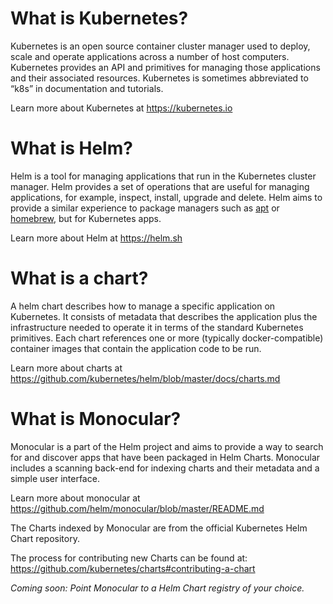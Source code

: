 # What is Kubernetes?

Kubernetes is an open source container cluster manager used to deploy, scale and operate applications across a number of host 
computers. Kubernetes provides an API and primitives for managing those applications and their associated resources. Kubernetes
is sometimes abbreviated to “k8s” in documentation and tutorials.

Learn more about Kubernetes at https://kubernetes.io

# What is Helm?

Helm is a tool for managing applications that run in the Kubernetes cluster manager. Helm provides a set of operations that are 
useful for managing applications, for example, inspect, install, upgrade and delete. Helm aims to provide a similar experience to 
package managers such as [apt](https://wiki.debian.org/Apt) or [homebrew](https://brew.sh/), but for Kubernetes apps.

Learn more about Helm at https://helm.sh

# What is a chart?

A helm chart describes how to manage a specific application on Kubernetes. It consists of metadata that describes the application 
plus the infrastructure needed to operate it in terms of the standard Kubernetes primitives. Each chart references one or more 
(typically docker-compatible) container images that contain the application code to be run.

Learn more about charts at https://github.com/kubernetes/helm/blob/master/docs/charts.md 

# What is Monocular?

Monocular is a part of the Helm project and aims to provide a way to search for and discover apps that have been packaged in Helm 
Charts. Monocular includes a scanning back-end for indexing charts and their metadata and a simple user interface.

Learn more about monocular at https://github.com/helm/monocular/blob/master/README.md

The Charts indexed by Monocular are from the official Kubernetes Helm Chart repository. 

The process for contributing new Charts can be found at: https://github.com/kubernetes/charts#contributing-a-chart 

*Coming soon: Point Monocular to a Helm Chart registry of your choice.*

